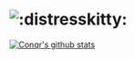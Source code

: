 

# ![:distresskitty:](https://cdn.discordapp.com/emojis/748269816527323306.png?size=32)
[![Conqr's github stats](https://github-readme-stats.vercel.app/api?username=conqr2&theme=dracula)](https://tryitands.ee/)
